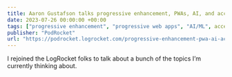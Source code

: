 ```yaml
---
title: Aaron Gustafson talks progressive enhancement, PWAs, AI, and accessibility
date: 2023-07-26 00:00:00 +00:00
tags: ["progressive enhancement", "progressive web apps", "AI/ML", accessibility]
publisher: "PodRocket"
url: "https://podrocket.logrocket.com/progressive-enhancement-pwa-ai-accessibility"
---
```


I rejoined the LogRocket folks to talk about a bunch of the topics I’m currently thinking about.
